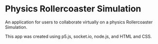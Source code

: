 # Physics Rollercoaster Simulation
An application for users to collaborate virtually on a physics Rollercoaster Simulation.

This app was created using p5.js, socket.io, node.js, and HTML and CSS.
